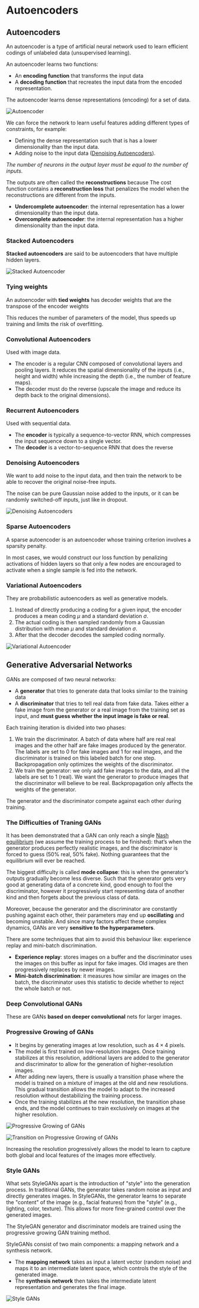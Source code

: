 # Autoencoders

## Autoencoders

An autoencoder is a type of artificial neural network used to learn efficient codings of unlabeled data (unsupervised learning).

An autoencoder learns two functions: 

- An **encoding function** that transforms the input data
- A **decoding function** that recreates the input data from the encoded representation.

The autoencoder learns dense representations (encoding) for a set of data.

![Autoencoder](assets/autoencoder.png)

We can force the network to learn useful features adding different types of constraints, for example:

- Defining the dense representation such that is has a lower dimensionality than the input data.
- Adding noise to the input data ([Denoising Autoencoders](#Autoencoders-Autoencoders-Denoising&#32;Autoencoders)).

_The number of neurons in the output layer must be equal to the number of inputs._

The outputs are often called the **reconstructions** because 
The cost function contains a **reconstruction loss** that penalizes the model when the reconstructions are different from the inputs.

- **Undercomplete autoencoder**: the internal representation has a lower dimensionality than the input data.
- **Overcomplete autoencoder**: the internal representation has a higher dimensionality than the input data.

### Stacked Autoencoders

**Stacked autoencoders** are said to be autoencoders that have multiple hidden layers.

![Stacked Autoencoder](assets/stacked_autoencoder.png)

### Tying weights

An autoencoder with **tied weights** has decoder weights that are the transpose of the encoder weights

This reduces the number of parameters of the model, thus speeds up training and limits the risk of overfitting.

### Convolutional Autoencoders

Used with image data.

- The encoder is a regular CNN composed of convolutional layers and pooling layers. It reduces the spatial dimensionality of the inputs (i.e., height and width) while increasing the depth (i.e., the number of feature maps). 
- The decoder must do the reverse (upscale the image and reduce its depth back to the original dimensions).

### Recurrent Autoencoders

Used with sequential data.

- The **encoder** is typically a sequence-to-vector RNN, which compresses the input sequence down to a single vector. 
- The **decoder** is a vector-to-sequence RNN that does the reverse

### Denoising Autoencoders

We want to add noise to the input data, and then train the network to be able to recover the original noise-free inputs.

The noise can be pure Gaussian noise added to the inputs, or it can be randomly switched-off inputs, just like in dropout.

![Denoising Autoencoders](assets/denoising_autoencoders.png)

### Sparse Autoencoders

A sparse autoencoder is an autoencoder whose training criterion involves a sparsity penalty.

In most cases, we would construct our loss function by penalizing activations of hidden layers so that only a few nodes are encouraged to activate when a single sample is fed into the network.

### Variational Autoencoders

They are probabilistic autoencoders as well as generative models.

1. Instead of directly producing a coding for a given input, the encoder produces a mean coding $\mu$ and a standard deviation $\sigma$. 
2. The actual coding is then sampled randomly from a Gaussian distribution with mean $\mu$ and standard deviation $\sigma$. 
3. After that the decoder decodes the sampled coding normally.
 
![Variational Autoencoder](assets/variational_autoencoder.png)

## Generative Adversarial Networks

GANs are composed of two neural networks: 

- A **generator** that tries to generate data that looks similar to the training data
- A **discriminator** that tries to tell real data from fake data. Takes either a fake image from the generator or a real image from the training set as input, and **must guess whether the input image is fake or real**.

Each training iteration is divided into two phases:

1. We train the discriminator. A batch of data where half are real real images and the other half are fake images produced by the generator. The labels are set to $0$ for fake images and $1$ for real images, and the discriminator is trained on this labeled batch for one step. Backpropagation only optimizes the weights of the discriminator.
2. We train the generator: we only add fake images to the data, and all the labels are set to $1$ (real). We want the generator to produce images that the discriminator will believe to be real. Backpropagation only affects the weights of the generator.

The generator and the discriminator compete against each other during training.

### The Difficulties of Traning GANs

It has been demonstrated that a GAN can only reach a single [Nash equilibrium](https://en.mdpedia.org/wiki/Nash_equilibrium) (we assume the training process to be finished): that’s when the generator produces perfectly realistic images, and the discriminator is forced to guess ($50\%$ real, $50\%$ fake). Nothing guarantees that the equilibrium will ever be reached.

The biggest difficulty is called **mode collapse**: this is when the generator’s outputs gradually become less diverse. Such that the generator gets very good at generating data of a concrete kind, good enough to fool the discriminator, however it progressively start representing data of another kind and then forgets about the previous class of data.

Moreover, because the generator and the discriminator are constantly pushing against each other, their parameters may end up **oscillating** and becoming unstable. And since many factors affect these complex dynamics, GANs are very **sensitive to the hyperparameters**.

There are some techniques that aim to avoid this behaviour like: experience replay and mini-batch discrimination.

- **Experience replay**: stores images on a buffer and the discriminator uses the images on this buffer as input for fake images. Old images are then progressively replaces by newer images.
- **Mini-batch discrimination**: it measures how similar are images on the batch, the discriminator uses this statistic to decide whether to reject the whole batch or not.

### Deep Convolutional GANs

These are GANs **based on deeper convolutional** nets for larger images.

### Progressive Growing of GANs

- It begins by generating images at low resolution, such as $4 \times 4$ pixels.
- The model is first trained on low-resolution images. Once training stabilizes at this resolution, additional layers are added to the generator and discriminator to allow for the generation of higher-resolution images.
- After adding new layers, there is usually a transition phase where the model is trained on a mixture of images at the old and new resolutions. This gradual transition allows the model to adapt to the increased resolution without destabilizing the training process.
- Once the training stabilizes at the new resolution, the transition phase ends, and the model continues to train exclusively on images at the higher resolution.

![Progressive Growing of GANs](assets/progressive_growing_gans.png)

![Transition on Progressive Growing of GANs](assets/progressive_growing_gans_transition.png)

Increasing the resolution progressively allows the model to learn to capture both global and local features of the images more effectively.

### Style GANs

What sets StyleGANs apart is the introduction of "style" into the generation process. In traditional GANs, the generator takes random noise as input and directly generates images. In StyleGANs, the generator learns to separate the "content" of the image (e.g., facial features) from the "style" (e.g., lighting, color, texture). This allows for more fine-grained control over the generated images.

The StyleGAN generator and discriminator models are trained using the progressive growing GAN training method.

StyleGANs consist of two main components: a mapping network and a synthesis network. 

- The **mapping network** takes as input a latent vector (random noise) and maps it to an intermediate latent space, which controls the style of the generated image. 
- The **synthesis network** then takes the intermediate latent representation and generates the final image.

![Style GANs](assets/style_gans.png)
